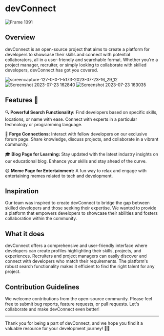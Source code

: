 # devConnect
![Frame 1091](https://github.com/HIMU-2001/Edible-Groups/assets/100105826/8cd54ae8-4e23-479a-97b8-be35cbbc9ebc)

## Overview

devConnect is an open-source project that aims to create a platform for developers to showcase their skills and connect with potential collaborators, all in a user-friendly and searchable format. Whether you're a project manager, recruiter, or simply looking to collaborate with skilled developers, devConnect has got you covered.


![screencapture-127-0-0-1-5173-2023-07-23-16_29_12](https://github.com/subhashis2204/hack-for-hackers-mlh/assets/100105826/0e02bf50-3125-4d44-815f-4bf3b90e5926)
![Screenshot 2023-07-23 162840](https://github.com/subhashis2204/hack-for-hackers-mlh/assets/100105826/25694c1f-f513-4a78-a529-af089fafbe94)
![Screenshot 2023-07-23 163035](https://github.com/subhashis2204/hack-for-hackers-mlh/assets/100105826/16d35d6a-a996-45ff-9af7-f1ddc2793f67)


## Features 💪

🔍 **Powerful Search Functionality:** Find developers based on specific skills, locations, or name with ease. Connect with experts in a particular technology or programming language.

🤝 **Forge Connections:** Interact with fellow developers on our exclusive forum page. Share knowledge, discuss projects, and collaborate in a vibrant community.

🎓 **Blog Page for Learning:** Stay updated with the latest industry insights on our educational blog. Enhance your skills and stay ahead of the curve.

😄 **Meme Page for Entertainment:** A fun way to relax and engage with entertaining memes related to tech and development.

## Inspiration

Our team was inspired to create devConnect to bridge the gap between skilled developers and those seeking their expertise. We wanted to provide a platform that empowers developers to showcase their abilities and fosters collaboration within the community.

## What it does

devConnect offers a comprehensive and user-friendly interface where developers can create profiles highlighting their skills, projects, and experiences. Recruiters and project managers can easily discover and connect with developers who match their requirements. The platform's robust search functionality makes it efficient to find the right talent for any project.

## Contribution Guidelines

We welcome contributions from the open-source community. Please feel free to submit bug reports, feature requests, or pull requests. Let's collaborate and make devConnect even better!


---

Thank you for being a part of devConnect, and we hope you find it a valuable resource for your development journey! 🚀🌟
